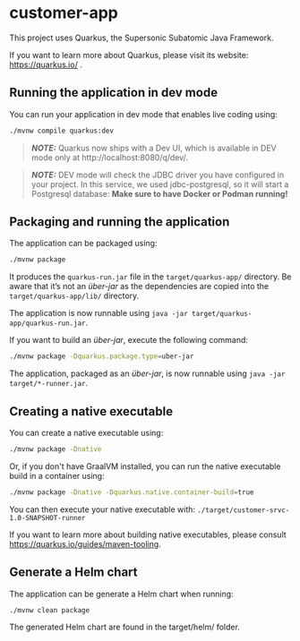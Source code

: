 # customer-app

This project uses Quarkus, the Supersonic Subatomic Java Framework.

If you want to learn more about Quarkus, please visit its website: https://quarkus.io/ .

## Running the application in dev mode

You can run your application in dev mode that enables live coding using:

```sh
./mvnw compile quarkus:dev
```

> ___NOTE:___  Quarkus now ships with a Dev UI, which is available in DEV mode only at http://localhost:8080/q/dev/.

> ___NOTE:___ DEV mode will check the JDBC driver you have configured in your project. In this service, we used jdbc-postgresql, so it will start a Postgresql database: **Make sure to have Docker or Podman running!**

## Packaging and running the application

The application can be packaged using:

```sh
./mvnw package
```

It produces the `quarkus-run.jar` file in the `target/quarkus-app/` directory.
Be aware that it’s not an _über-jar_ as the dependencies are copied into the `target/quarkus-app/lib/` directory.

The application is now runnable using `java -jar target/quarkus-app/quarkus-run.jar`.

If you want to build an _über-jar_, execute the following command:

```sh
./mvnw package -Dquarkus.package.type=uber-jar
```

The application, packaged as an _über-jar_, is now runnable using `java -jar target/*-runner.jar`.

## Creating a native executable

You can create a native executable using:

```sh
./mvnw package -Dnative
```

Or, if you don't have GraalVM installed, you can run the native executable build in a container using:

```sh
./mvnw package -Dnative -Dquarkus.native.container-build=true
```

You can then execute your native executable with: `./target/customer-srvc-1.0-SNAPSHOT-runner`

If you want to learn more about building native executables, please consult https://quarkus.io/guides/maven-tooling.

## Generate a Helm chart

The application can be generate a Helm chart when running:

```sh
./mvnw clean package
```

The generated Helm chart are found in the target/helm/ folder.
